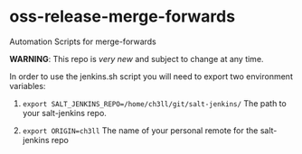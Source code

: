 # oss-release-merge-forwards
Automation Scripts for merge-forwards

**WARNING**: This repo is *very new* and subject to change at any time.

In order to use the jenkins.sh script you will need to export two environment variables:

1. `export SALT_JENKINS_REPO=/home/ch3ll/git/salt-jenkins/`
   The path to your salt-jenkins repo.

2. `export ORIGIN=ch3ll`
   The name of your personal remote for the salt-jenkins repo
